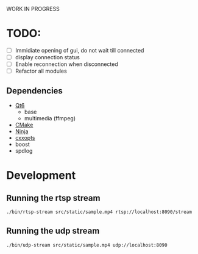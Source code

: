 WORK IN PROGRESS

# TODO:

- [ ] Immidiate opening of gui, do not wait till connected
- [ ] display connection status
- [ ] Enable reconnection when disconnected
- [ ] Refactor all modules

## Dependencies

- [Qt6](https://www.qt.io/download)
  - base
  - multimedia (ffmpeg)
- [CMake](https://cmake.org/download/)
- [Ninja](https://ninja-build.org/)
- [cxxopts](https://github.com/jarro2783/cxxopts)
- boost
- spdlog

# Development

## Running the rtsp stream

```bash
./bin/rtsp-stream src/static/sample.mp4 rtsp://localhost:8090/stream
```

## Running the udp stream

```bash
./bin/udp-stream src/static/sample.mp4 udp://localhost:8090
```
